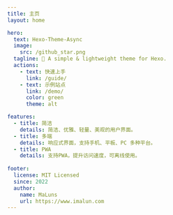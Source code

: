 ```yaml
---
title: 主页
layout: home

hero:
  text: Hexo-Theme-Async
  image:
    src: /github_star.png
  tagline: 🎈 A simple & lightweight theme for Hexo.
  actions:
    - text: 快速上手
      link: /guide/
    - text: 示例站点
      link: /demo/
      color: green
      theme: alt

features:
  - title: 简洁
    details: 简洁、优雅、轻量、美观的用户界面。
  - title: 多端
    details: 响应式界面，支持手机、平板、PC 多种平台。
  - title: PWA 
    details: 支持PWA，提升访问速度，可离线使用。
    
footer:
  license: MIT Licensed
  since: 2022
  author:
    name: MaLuns
    url: https://www.imalun.com
---
```


